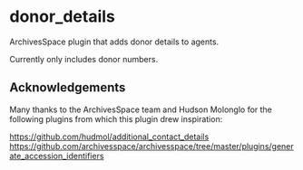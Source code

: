 # donor_details
ArchivesSpace plugin that adds donor details to agents. 

Currently only includes donor numbers.

Acknowledgements
----------------

Many thanks to the ArchivesSpace team and Hudson Molonglo for the following plugins from which this plugin drew inspiration:

https://github.com/hudmol/additional_contact_details
https://github.com/archivesspace/archivesspace/tree/master/plugins/generate_accession_identifiers
